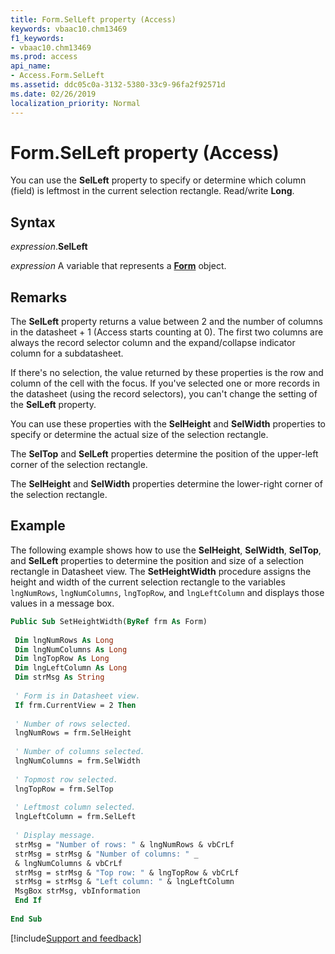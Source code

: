 ```yaml
---
title: Form.SelLeft property (Access)
keywords: vbaac10.chm13469
f1_keywords:
- vbaac10.chm13469
ms.prod: access
api_name:
- Access.Form.SelLeft
ms.assetid: ddc05c0a-3132-5380-33c9-96fa2f92571d
ms.date: 02/26/2019
localization_priority: Normal
---
```



# Form.SelLeft property (Access)

You can use the **SelLeft** property to specify or determine which column (field) is leftmost in the current selection rectangle. Read/write **Long**.


## Syntax

_expression_.**SelLeft**

_expression_ A variable that represents a **[Form](Access.Form.md)** object.


## Remarks

The **SelLeft** property returns a value between 2 and the number of columns in the datasheet + 1 (Access starts counting at 0). The first two columns are always the record selector column and the expand/collapse indicator column for a subdatasheet.

If there's no selection, the value returned by these properties is the row and column of the cell with the focus. If you've selected one or more records in the datasheet (using the record selectors), you can't change the setting of the **SelLeft** property.

You can use these properties with the **SelHeight** and **SelWidth** properties to specify or determine the actual size of the selection rectangle. 

The **SelTop** and **SelLeft** properties determine the position of the upper-left corner of the selection rectangle. 

The **SelHeight** and **SelWidth** properties determine the lower-right corner of the selection rectangle.


## Example

The following example shows how to use the **SelHeight**, **SelWidth**, **SelTop**, and **SelLeft** properties to determine the position and size of a selection rectangle in Datasheet view. The **SetHeightWidth** procedure assigns the height and width of the current selection rectangle to the variables `lngNumRows`, `lngNumColumns`, `lngTopRow`, and `lngLeftColumn` and displays those values in a message box.


```vb
Public Sub SetHeightWidth(ByRef frm As Form) 
 
 Dim lngNumRows As Long 
 Dim lngNumColumns As Long 
 Dim lngTopRow As Long 
 Dim lngLeftColumn As Long 
 Dim strMsg As String 
 
 ' Form is in Datasheet view. 
 If frm.CurrentView = 2 Then 
 
 ' Number of rows selected. 
 lngNumRows = frm.SelHeight 
 
 ' Number of columns selected. 
 lngNumColumns = frm.SelWidth 
 
 ' Topmost row selected. 
 lngTopRow = frm.SelTop 
 
 ' Leftmost column selected. 
 lngLeftColumn = frm.SelLeft 
 
 ' Display message. 
 strMsg = "Number of rows: " & lngNumRows & vbCrLf 
 strMsg = strMsg & "Number of columns: " _ 
 & lngNumColumns & vbCrLf 
 strMsg = strMsg & "Top row: " & lngTopRow & vbCrLf 
 strMsg = strMsg & "Left column: " & lngLeftColumn 
 MsgBox strMsg, vbInformation 
 End If 
 
End Sub
```



[!include[Support and feedback](~/includes/feedback-boilerplate.md)]